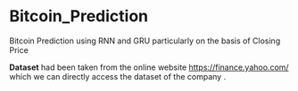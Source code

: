 # Bitcoin_Prediction
Bitcoin Prediction using RNN and GRU particularly on the basis of Closing Price 

**Dataset**
 had been taken from the online website https://finance.yahoo.com/ which we can directly access the dataset of the company .
